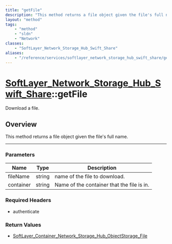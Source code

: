 ```yaml
---
title: "getFile"
description: "This method returns a file object given the file's full name."
layout: "method"
tags:
    - "method"
    - "sldn"
    - "Network"
classes:
    - "SoftLayer_Network_Storage_Hub_Swift_Share"
aliases:
    - "/reference/services/softlayer_network_storage_hub_swift_share/getFile"
---
```

# [SoftLayer_Network_Storage_Hub_Swift_Share](/reference/services/SoftLayer_Network_Storage_Hub_Swift_Share)::getFile

Download a file.


## Overview 
This method returns a file object given the file's full name. 

-----

### Parameters 
|Name | Type | Description |
| --- | --- | --- |
|fileName| string| name of the file to download.|
|container| string| Name of the container that the file is in.|


### Required Headers
* authenticate


### Return Values
* <a href='/reference/datatypes/SoftLayer_Container_Network_Storage_Hub_ObjectStorage_File'>SoftLayer_Container_Network_Storage_Hub_ObjectStorage_File </a>




